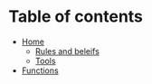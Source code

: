 # Table of contents

* [Home](README.md)
  * [Rules and beleifs](readme/rules-and-beleifs.md)
  * [Tools](readme/tools.md)
* [Functions](functions.md)

